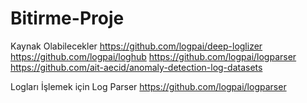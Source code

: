 # Bitirme-Proje
Kaynak Olabilecekler
https://github.com/logpai/deep-loglizer
https://github.com/logpai/loghub
https://github.com/logpai/logparser
https://github.com/ait-aecid/anomaly-detection-log-datasets

Logları İşlemek için Log Parser 
https://github.com/logpai/logparser


